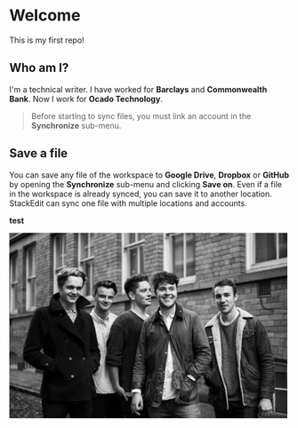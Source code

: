 # Welcome
This is my first repo! 

## Who am I?

I'm a technical writer. I have worked for **Barclays** and **Commonwealth Bank**. Now I work for **Ocado Technology**.

> Before starting to sync files, you must link an account in the **Synchronize** sub-menu.

## Save a file

You can save any file of the workspace to **Google Drive**, **Dropbox** or **GitHub** by opening the **Synchronize** sub-menu and clicking **Save on**. Even if a file in the workspace is already synced, you can save it to another location. StackEdit can sync one file with multiple locations and accounts.

<html><b>test</b></html>


![pic](https://github.com/hazzabee/hello-world/blob/master/Amber-Run.jpeg?raw=true "This is the pic")
